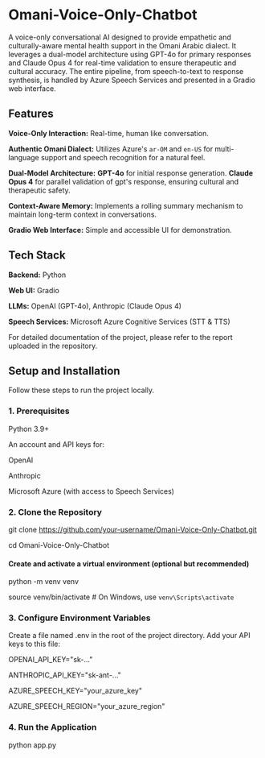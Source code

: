 # Omani-Voice-Only-Chatbot
A voice-only conversational AI designed to provide empathetic and culturally-aware mental health support in the Omani Arabic dialect. It leverages a dual-model architecture using GPT-4o for primary responses and Claude Opus 4 for real-time validation to ensure therapeutic and cultural accuracy. The entire pipeline, from speech-to-text to response synthesis, is handled by Azure Speech Services and presented in a Gradio web interface.
## Features

**Voice-Only Interaction:** Real-time, human like conversation.

**Authentic Omani Dialect:** Utilizes Azure's `ar-OM` and `en-US` for multi-language support and speech recognition for a natural feel.

**Dual-Model Architecture:** **GPT-4o** for initial response generation. **Claude Opus 4** for parallel validation of gpt's response, ensuring cultural and therapeutic safety.

**Context-Aware Memory:** Implements a rolling summary mechanism to maintain long-term context in conversations.

**Gradio Web Interface:** Simple and accessible UI for demonstration.

## Tech Stack

**Backend:** Python

**Web UI:** Gradio

**LLMs:** OpenAI (GPT-4o), Anthropic (Claude Opus 4)

**Speech Services:** Microsoft Azure Cognitive Services (STT & TTS)

For detailed documentation of the project, please refer to the report uploaded in the repository.

## Setup and Installation

Follow these steps to run the project locally.

### 1. Prerequisites

Python 3.9+

An account and API keys for:

OpenAI

Anthropic

Microsoft Azure (with access to Speech Services)

### 2. Clone the Repository

git clone https://github.com/your-username/Omani-Voice-Only-Chatbot.git

cd Omani-Voice-Only-Chatbot

#### Create and activate a virtual environment (optional but recommended)

python -m venv venv

source venv/bin/activate  # On Windows, use `venv\Scripts\activate`

### 3. Configure Environment Variables

Create a file named .env in the root of the project directory. Add your API keys to this file:

OPENAI_API_KEY="sk-..."

ANTHROPIC_API_KEY="sk-ant-..."

AZURE_SPEECH_KEY="your_azure_key"

AZURE_SPEECH_REGION="your_azure_region"

### 4. Run the Application

python app.py

